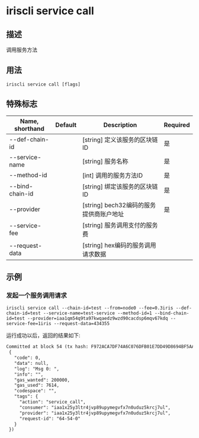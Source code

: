 # iriscli service call 

## 描述

调用服务方法

## 用法

```
iriscli service call [flags]
```

## 特殊标志

| Name, shorthand       | Default                 | Description                          | Required |
| --------------------- | ----------------------- | ------------------------------------ | -------- |
| --def-chain-id        |                         | [string] 定义该服务的区块链ID           | 是       |
| --service-name        |                         | [string] 服务名称                     | 是       |
| --method-id           |                         | [int] 调用的服务方法ID                 | 是       |
| --bind-chain-id       |                         | [string] 绑定该服务的区块链ID           | 是       |
| --provider            |                         | [string] bech32编码的服务提供商账户地址  | 是       |
| --service-fee         |                         | [string] 服务调用支付的服务费            |          |
| --request-data        |                         | [string] hex编码的服务调用请求数据        |          |

## 示例

### 发起一个服务调用请求
```shell
iriscli service call --chain-id=test --from=node0 --fee=0.3iris --def-chain-id=test --service-name=test-service --method-id=1 --bind-chain-id=test --provider=iaa1qm54q9ta97kwqaedz9wzd90cacdsp6mqv67kdq --service-fee=1iris --request-data=434355
```

运行成功以后，返回的结果如下:

```txt
Committed at block 54 (tx hash: F972ACA7DF74A6C076DFB01E7DD49D8694BF5AA1BA25A1F1B875113DFC8857C3, response:
 {
   "code": 0,
   "data": null,
   "log": "Msg 0: ",
   "info": "",
   "gas_wanted": 200000,
   "gas_used": 7614,
   "codespace": "",
   "tags": {
     "action": "service_call",
     "consumer": "iaa1x25y3ltr4jvp89upymegvfx7n0uduz5krcj7ul",
     "provider": "iaa1x25y3ltr4jvp89upymegvfx7n0uduz5krcj7ul",
     "request-id": "64-54-0"
   }
 })
```

